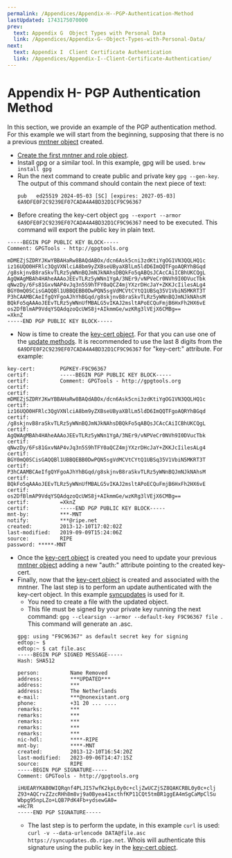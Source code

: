 ```yaml
---
permalink: /Appendices/Appendix-H--PGP-Authentication-Method
lastUpdated: 1743175070000
prev:
  text: Appendix G  Object Types with Personal Data
  link: /Appendices/Appendix-G--Object-Types-with-Personal-Data/
next:
  text: Appendix I  Client Certificate Authentication
  link: /Appendices/Appendix-I--Client-Certificate-Authentication/
---
```


# Appendix H- PGP Authentication Method

In this section, we provide an example of the PGP authentication method. For this example we will start from the 
beginning, supposing that there is no a previous [mntner object](../RPSL-Object-Types/Descriptions-of-Secondary-Objects/#description-of-the-mntner-object)
created.
* [Create the first mntner and role object](../Database-Support/Create-First-Role-Mntner/#what-is-a-role-object).
* Install gpg or a similar tool. In this example, gpg will be used. `brew install gpg`
* Run the next command to create public and private key `gpg --gen-key`. The output of this command should contain the next 
  piece of text:
  ```
  pub   ed25519 2024-05-03 [SC] [expires: 2027-05-03]
  6A9DFE0F2C9239EF07CADA4A4BD32D1CF9C96367
  ```
* Before creating the key-cert object `gpg --export --armor 6A9DFE0F2C9239EF07CADA4A4BD32D1CF9C96367` need to be executed. This command will 
  export the public key in plain text.
``` 
-----BEGIN PGP PUBLIC KEY BLOCK-----
Comment: GPGTools - http://gpgtools.org

mDMEZjSZDRYJKwYBBAHaRw8BAQdABOx/dcn6Ask5cni3zdKtiYgOG1VN3QQLHQ1c
iz16UQO0HFRlc3QgVXNlciA8bm9yZXBseUByaXBlLm5ldD6ImQQTFgoAQRYhBGqd
/g8skjnvB8raSkvTLRz5yWNnBQJmNJkNAhsDBQkFo5qABQsJCAcCAiICBhUKCQgL
AgQWAgMBAh4HAheAAAoJEEvTLRz5yWNn1YgA/3NEr9/vNPVeCr0NVh9I0DVucTbk
qNwzDy/6Fs81GxvNAP4vJq3n5S9hTFY0aQCZ4mjYXzrDHcJaY+ZKKJcIilesALg4
BGY0mQ0SCisGAQQBl1UBBQEBB0DwPQN5sgVdMCVtCYtQ1UBSq35V1VbiN5MKRT3T
P3hCAAMBCAeIfgQYFgoAJhYhBGqd/g8skjnvB8raSkvTLRz5yWNnBQJmNJkNAhsM
BQkFo5qAAAoJEEvTLRz5yWNnUfMBALG5vIKAJ2msltAPoECQuFmjB6HxFh2HX6vE
os2DfBlmAP9VdqYSQAdqzoQcUWS8j+AIkmmGe/wzKRg3lVEjX6CMBg==
=XknZ
-----END PGP PUBLIC KEY BLOCK----- 
```
* Now is time to create the [key-cert object](../RPSL-Object-Types/Descriptions-of-Secondary-Objects/#description-of-the-key-cert-object). 
For that you can use one of the [update methods](../Update-Methods/#update-methods). It is recommended to use the 
  last 8 digits from the `6A9DFE0F2C9239EF07CADA4A4BD32D1CF9C96367` for  "key-cert:" attribute. For example:

``` 
key-cert:        PGPKEY-F9C96367
certif:          -----BEGIN PGP PUBLIC KEY BLOCK-----
certif:          Comment: GPGTools - http://gpgtools.org
certif:
certif:          mDMEZjSZDRYJKwYBBAHaRw8BAQdABOx/dcn6Ask5cni3zdKtiYgOG1VN3QQLHQ1c
certif:          iz16UQO0HFRlc3QgVXNlciA8bm9yZXBseUByaXBlLm5ldD6ImQQTFgoAQRYhBGqd
certif:          /g8skjnvB8raSkvTLRz5yWNnBQJmNJkNAhsDBQkFo5qABQsJCAcCAiICBhUKCQgL
certif:          AgQWAgMBAh4HAheAAAoJEEvTLRz5yWNn1YgA/3NEr9/vNPVeCr0NVh9I0DVucTbk
certif:          qNwzDy/6Fs81GxvNAP4vJq3n5S9hTFY0aQCZ4mjYXzrDHcJaY+ZKKJcIilesALg4
certif:          BGY0mQ0SCisGAQQBl1UBBQEBB0DwPQN5sgVdMCVtCYtQ1UBSq35V1VbiN5MKRT3T
certif:          P3hCAAMBCAeIfgQYFgoAJhYhBGqd/g8skjnvB8raSkvTLRz5yWNnBQJmNJkNAhsM
certif:          BQkFo5qAAAoJEEvTLRz5yWNnUfMBALG5vIKAJ2msltAPoECQuFmjB6HxFh2HX6vE
certif:          os2DfBlmAP9VdqYSQAdqzoQcUWS8j+AIkmmGe/wzKRg3lVEjX6CMBg==
certif:          =XknZ
certif:          -----END PGP PUBLIC KEY BLOCK-----
mnt-by:          ***-MNT
notify:          ***@ripe.net
created:         2013-12-10T17:02:02Z
last-modified:   2019-09-09T15:24:06Z
source:          RIPE
password: *****-MNT
```

* Once the [key-cert object](../RPSL-Object-Types/Descriptions-of-Secondary-Objects/#description-of-the-key-cert-object) 
is created you need to update your previous [mntner object](../RPSL-Object-Types/Descriptions-of-Secondary-Objects/#description-of-the-mntner-object) 
adding a new "auth:" attribute pointing to the created key-cert.
* Finally, now that the [key-cert object](../RPSL-Object-Types/Descriptions-of-Secondary-Objects/#description-of-the-key-cert-object) 
is created and associated with the mntner. The last step is to perform an update authenticated with the key-cert 
  object. In this example [syncupdates](../Update-Methods/Syncupdates/#syncupdates) is 
  used for it.
  * You need to create a file with the updated object.
  * This file must be signed by your private key running the next command: `gpg --clearsign --armor --default-key F9C96367 file `. This command will generate an .asc.
  ```
  gpg: using "F9C96367" as default secret key for signing
  edtop:~ $
  edtop:~ $ cat file.asc
  -----BEGIN PGP SIGNED MESSAGE-----
  Hash: SHA512
  
  person:          Name Removed
  address:         ***UPDATED***
  address:         ***
  address:         The Netherlands
  e-mail:          ***@nonexistant.org
  phone:           +31 20 ... ....
  remarks:         ***
  remarks:         ***
  remarks:         ***
  remarks:         ***
  remarks:         ***
  nic-hdl:         ****-RIPE
  mnt-by:          ****-MNT
  created:         2013-12-10T16:54:20Z
  last-modified:   2023-09-06T14:47:15Z
  source:          RIPE
  -----BEGIN PGP SIGNATURE-----
  Comment: GPGTools - http://gpgtools.org
  
  iHUEARYKAB0WIQRqnf4PLJI57wfK2kpL0y0c+cljZwUCZjSZ8QAKCRBL0y0c+clj
  Z93+AQCrvZZzcRHh8m8vj9a0Byea41xcthfKP11CQt5tmBR1ggEA4mSgCaMpClSu
  Wbpg95npLZo+LQB7PdK4Fb+ydsewGA0=
  =Hc7R
  -----END PGP SIGNATURE-----
  ```
  * The last step is to perform the update, in this example `curl` is used: `curl -v --data-urlencode DATA@file.asc 
    https://syncupdates.db.ripe.net`. Whois will authenticate this signature using the public key in the 
[key-cert object](../RPSL-Object-Types/Descriptions-of-Secondary-Objects/#description-of-the-key-cert-object).
